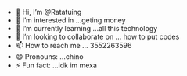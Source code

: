 - 👋 Hi, I’m @Ratatuing
- 👀 I’m interested in ...geting money
- 🌱 I’m currently learning ...all this technology 
- 💞️ I’m looking to collaborate on ... how to put codes 
- 📫 How to reach me ... 3552263596
- 😄 Pronouns: ...chino 
- ⚡ Fun fact: ...idk im mexa

<!---
Ratatuing/Ratatuing is a ✨ special ✨ repository because its `README.md` (this file) appears on your GitHub profile.
You can click the Preview link to take a look at your changes.
--->
